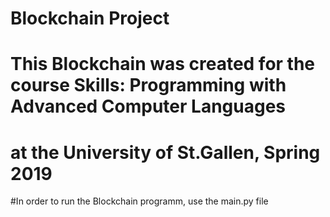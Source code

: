 # Blockchain Project
# This Blockchain was created for the course Skills: Programming with Advanced Computer Languages
# at the University of St.Gallen, Spring 2019

#In order to run the Blockchain programm, use the main.py file
